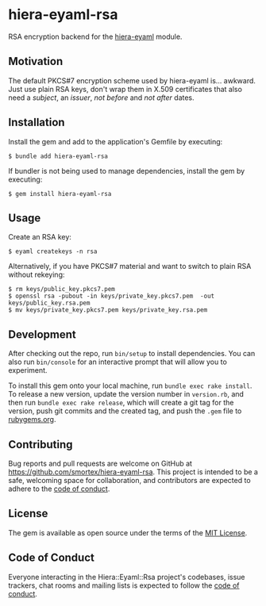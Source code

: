 # hiera-eyaml-rsa

RSA encryption backend for the [hiera-eyaml](https://github.com/voxpupuli/hiera-eyaml) module.

## Motivation

The default PKCS#7 encryption scheme used by hiera-eyaml is… awkward.  Just use plain RSA keys, don't wrap them in X.509 certificates that also need a *subject*, an *issuer*, *not before* and *not after* dates.

## Installation

Install the gem and add to the application's Gemfile by executing:

    $ bundle add hiera-eyaml-rsa

If bundler is not being used to manage dependencies, install the gem by executing:

    $ gem install hiera-eyaml-rsa

## Usage

Create an RSA key:

    $ eyaml createkeys -n rsa

Alternatively, if you have PKCS#7 material and want to switch to plain RSA without rekeying:

    $ rm keys/public_key.pkcs7.pem
    $ openssl rsa -pubout -in keys/private_key.pkcs7.pem  -out keys/public_key.rsa.pem
    $ mv keys/private_key.pkcs7.pem keys/private_key.rsa.pem

## Development

After checking out the repo, run `bin/setup` to install dependencies. You can also run `bin/console` for an interactive prompt that will allow you to experiment.

To install this gem onto your local machine, run `bundle exec rake install`. To release a new version, update the version number in `version.rb`, and then run `bundle exec rake release`, which will create a git tag for the version, push git commits and the created tag, and push the `.gem` file to [rubygems.org](https://rubygems.org).

## Contributing

Bug reports and pull requests are welcome on GitHub at https://github.com/smortex/hiera-eyaml-rsa. This project is intended to be a safe, welcoming space for collaboration, and contributors are expected to adhere to the [code of conduct](https://github.com/smortex/hiera-eyaml-rsa/blob/main/CODE_OF_CONDUCT.md).

## License

The gem is available as open source under the terms of the [MIT License](https://opensource.org/licenses/MIT).

## Code of Conduct

Everyone interacting in the Hiera::Eyaml::Rsa project's codebases, issue trackers, chat rooms and mailing lists is expected to follow the [code of conduct](https://github.com/smortex/hiera-eyaml-rsa/blob/main/CODE_OF_CONDUCT.md).
